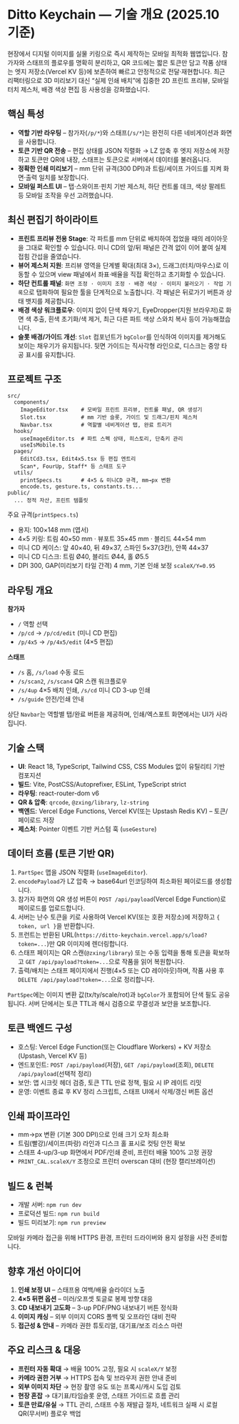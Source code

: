 # Ditto Keychain — 기술 개요 (2025.10 기준)

현장에서 디지털 이미지를 실물 키링으로 즉시 제작하는 모바일 최적화 웹앱입니다. 참가자와 스태프의 플로우를 명확히 분리하고, QR 코드에는 짧은 토큰만 담고 작품 상태는 엣지 저장소(Vercel KV 등)에 보존하여 빠르고 안정적으로 전달·재현합니다. 최근 리팩터링으로 3D 미리보기 대신 “실제 인쇄 배치”에 집중한 2D 프린트 프리뷰, 모바일 터치 제스처, 배경 색상 편집 등 사용성을 강화했습니다.

## 핵심 특성

- **역할 기반 라우팅** – 참가자(`/p/*`)와 스태프(`/s/*`)는 완전히 다른 네비게이션과 화면을 사용합니다.
- **토큰 기반 QR 전송** – 편집 상태를 JSON 직렬화 → LZ 압축 후 엣지 저장소에 저장하고 토큰만 QR에 내장, 스태프는 토큰으로 서버에서 데이터를 불러옵니다.
- **정확한 인쇄 미리보기** – mm 단위 규격(300 DPI)과 트림/세이프 가이드를 지켜 화면·출력 일치를 보장합니다.
- **모바일 퍼스트 UI** – 탭·스와이프·핀치 기반 제스처, 하단 컨트롤 데크, 색상 팔레트 등 모바일 조작을 우선 고려했습니다.

## 최신 편집기 하이라이트

- **프린트 프리뷰 전용 Stage**: 각 파트를 mm 단위로 배치하여 접었을 때의 레이아웃을 그대로 확인할 수 있습니다. 미니 CD의 앞/뒤 패널은 간격 없이 이어 붙여 실제 접힘 간섭을 줄였습니다.
- **뷰어 제스처 지원**: 프리뷰 영역을 단계별 확대(최대 3×), 드래그(터치/마우스)로 이동할 수 있으며 view 패널에서 좌표·배율을 직접 확인하고 초기화할 수 있습니다.
- **하단 컨트롤 패널**: `화면 조정 · 이미지 조정 · 배경 색상 · 이미지 불러오기 · 작업 기록`으로 탭화하여 필요한 툴을 단계적으로 노출합니다. 각 패널은 뒤로가기 버튼과 상태 뱃지를 제공합니다.
- **배경 색상 워크플로우**: 이미지 없이 단색 채우기, EyeDropper(지원 브라우저)로 화면 색 추출, 흰색 초기화/색 제거, 최근 다른 파트 색상 스와치 복사 등이 가능해졌습니다.
- **슬롯 배경/가이드 개선**: `Slot` 컴포넌트가 `bgColor`를 인식하여 이미지를 제거해도 보이는 채우기가 유지됩니다. 뒷면 가이드는 직사각형 라인으로, 디스크는 중앙 타공 표시를 유지합니다.

## 프로젝트 구조

```
src/
  components/
    ImageEditor.tsx    # 모바일 프린트 프리뷰, 컨트롤 패널, QR 생성기
    Slot.tsx           # mm 기반 슬롯, 가이드 및 드래그/핀치 제스처
    Navbar.tsx         # 역할별 네비게이션 탭, 완료 트리거
  hooks/
    useImageEditor.ts  # 파트 스펙 상태, 히스토리, 단축키 관리
    useIsMobile.ts
  pages/
    EditCd3.tsx, Edit4x5.tsx 등 편집 엔트리
    Scan*, FourUp, Staff* 등 스태프 도구
  utils/
    printSpecs.ts      # 4×5 & 미니CD 규격, mm→px 변환
    encode.ts, gesture.ts, constants.ts...
public/
  ... 정적 자산, 프린트 템플릿
```

주요 규격(`printSpecs.ts`)

- 용지: 100×148 mm (엽서)
- 4×5 키링: 트림 40×50 mm · 뷰포트 35×45 mm · 블리드 44×54 mm
- 미니 CD 케이스: 앞 40×40, 뒤 49×37, 스파인 5×37(3칸), 안쪽 44×37
- 미니 CD 디스크: 트림 Ø40, 블리드 Ø44, 홀 Ø5.5
- DPI 300, GAP(미리보기 타일 간격) 4 mm, 기본 인쇄 보정 `scaleX/Y=0.95`

## 라우팅 개요

**참가자**

- `/` 역할 선택
- `/p/cd` → `/p/cd/edit` (미니 CD 편집)
- `/p/4x5` → `/p/4x5/edit` (4×5 편집)

**스태프**

- `/s` 홈, `/s/load` 수동 로드
- `/s/scan2`, `/s/scan4` QR 스캔 워크플로우
- `/s/4up` 4×5 배치 인쇄, `/s/cd` 미니 CD 3-up 인쇄
- `/s/guide` 안전/인쇄 안내

상단 `Navbar`는 역할별 탭/완료 버튼을 제공하며, 인쇄/엑스포트 화면에서는 UI가 사라집니다.

## 기술 스택

- **UI**: React 18, TypeScript, Tailwind CSS, CSS Modules 없이 유틸리티 기반 컴포지션
- **빌드**: Vite, PostCSS/Autoprefixer, ESLint, TypeScript strict
- **라우팅**: react-router-dom v6
- **QR & 압축**: `qrcode`, `@zxing/library`, `lz-string`
- **백엔드**: Vercel Edge Functions, Vercel KV(또는 Upstash Redis KV) – 토큰/페이로드 저장
- **제스처**: Pointer 이벤트 기반 커스텀 훅 (`useGesture`)

## 데이터 흐름 (토큰 기반 QR)

1. `PartSpec` 맵을 JSON 직렬화 (`useImageEditor`).
2. `encodePayload`가 LZ 압축 → base64url 인코딩하여 최소화된 페이로드를 생성합니다.
3. 참가자 화면의 QR 생성 버튼이 `POST /api/payload`(Vercel Edge Function)로 페이로드를 업로드합니다.
4. 서버는 난수 토큰을 키로 사용하여 Vercel KV(또는 호환 저장소)에 저장하고 `{ token, url }`을 반환합니다.
5. 프런트는 반환된 URL(`https://ditto-keychain.vercel.app/s/load?token=...`)만 QR 이미지에 렌더링합니다.
6. 스태프 페이지는 QR 스캔(`@zxing/library`) 또는 수동 입력을 통해 토큰을 확보하고 `GET /api/payload?token=...`으로 작품을 읽어 복원합니다.
7. 출력/배치는 스태프 페이지에서 진행(4×5 또는 CD 레이아웃)하며, 작품 사용 후 `DELETE /api/payload?token=...`으로 정리합니다.

`PartSpec`에는 이미지 변환 값(tx/ty/scale/rot)과 `bgColor`가 포함되어 단색 필도 공유됩니다. 서버 단에서는 토큰 TTL과 해시 검증으로 무결성과 보안을 보조합니다.

## 토큰 백엔드 구성

- 호스팅: Vercel Edge Function(또는 Cloudflare Workers) + KV 저장소(Upstash, Vercel KV 등)
- 엔드포인트: `POST /api/payload`(저장), `GET /api/payload`(조회), `DELETE /api/payload`(선택적 정리)
- 보안: 앱 시크릿 헤더 검증, 토큰 TTL 만료 정책, 필요 시 IP 레이트 리밋
- 운영: 이벤트 종료 후 KV 정리 스크립트, 스태프 UI에서 삭제/갱신 버튼 옵션

## 인쇄 파이프라인

- mm→px 변환 (기본 300 DPI)으로 인쇄 크기 오차 최소화
- 트림(빨강)/세이프(파랑) 라인과 디스크 홀 표시로 컷팅 안전 확보
- 스태프 4-up/3-up 화면에서 PDF/인쇄 준비, 프린터 배율 100% 고정 권장
- `PRINT_CAL.scaleX/Y` 조정으로 프린터 overscan 대비 (현장 캘리브레이션)

## 빌드 & 런북

- 개발 서버: `npm run dev`
- 프로덕션 빌드: `npm run build`
- 빌드 미리보기: `npm run preview`

모바일 카메라 접근을 위해 HTTPS 환경, 프린터 드라이버와 용지 설정을 사전 준비합니다.

## 향후 개선 아이디어

1. **인쇄 보정 UI** – 스태프용 여백/배율 슬라이더 노출
2. **4×5 뒤편 옵션** – 미러/오프셋 토글로 봉제 방향 대응
3. **CD 내보내기 고도화** – 3-up PDF/PNG 내보내기 버튼 정식화
4. **이미지 캐싱** – 외부 이미지 CORS 폴백 및 오프라인 대비 전략
5. **접근성 & 안내** – 카메라 권한 튜토리얼, 대기표/보조 리소스 마련

## 주요 리스크 & 대응

- **프린터 자동 확대** → 배율 100% 고정, 필요 시 `scaleX/Y` 보정
- **카메라 권한 거부** → HTTPS 접속 및 브라우저 권한 안내 준비
- **외부 이미지 차단** → 현장 촬영 유도 또는 프록시/캐시 도입 검토
- **현장 혼잡** → 대기표/타임슬롯 운영, 스태프 가이드로 흐름 관리
- **토큰 만료/유실** → TTL 관리, 스태프 수동 재발급 절차, 네트워크 실패 시 로컬 QR(무서버) 플로우 백업
